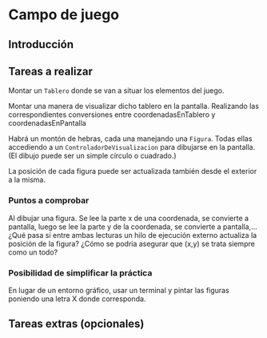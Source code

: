 # Campo de juego

## Introducción



## Tareas a realizar

Montar un `Tablero` donde se van a situar los elementos del juego.

Montar una manera de visualizar dicho tablero en la pantalla. Realizando las correspondientes conversiones entre coordenadasEnTablero y coordenadasEnPantalla

Habrá un montón de hebras, cada una manejando una `Figura`. Todas ellas accediendo a un `ControladorDeVisualizacion` para dibujarse en la pantalla. (El dibujo puede ser un simple círculo o cuadrado.)

La posición de cada figura puede ser actualizada también desde el exterior a la misma.

### Puntos a comprobar

Al dibujar una figura. Se lee la parte x de una coordenada, se convierte a pantalla, luego se lee la parte y de la coordenada, se convierte a pantalla,... ¿Qué pasa si entre ambas lecturas un hilo de ejecución externo actualiza la posición de la figura?   ¿Cómo se podria asegurar que (x,y) se trata siempre como un todo? 

### Posibilidad de simplificar la práctica

En lugar de un entorno gráfico, usar un terminal y pintar las figuras poniendo una letra X donde corresponda.



## Tareas extras (opcionales)

